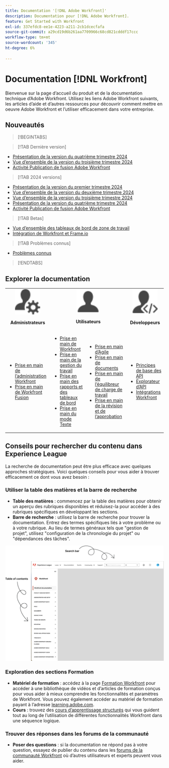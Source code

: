 ```yaml
---
title: Documentation '[!DNL Adobe Workfront]'
description: Documentation pour [!DNL Adobe Workfront].
feature: Get Started with Workfront
exl-id: 337efdc8-ee1e-4223-a211-2cb1dcecfafa
source-git-commit: a29cd19d6b261aa7709966c68cd821cdddf17ccc
workflow-type: tm+mt
source-wordcount: '345'
ht-degree: 6%

---
```


# Documentation [!DNL Workfront]

Bienvenue sur la page d’accueil du produit et de la documentation technique d’Adobe Workfront. Utilisez les liens Adobe Workfront suivants, les articles d’aide et d’autres ressources pour découvrir comment mettre en oeuvre Adobe Workfront et l’utiliser efficacement dans votre entreprise.

## Nouveautés

>[!BEGINTABS]

>[!TAB Dernière version]

* [Présentation de la version du quatrième trimestre 2024](/help/quicksilver/product-announcements/product-releases/24-q4-release-activity/24-q4-release-overview.md)
* [Vue d’ensemble de la version du troisième trimestre 2024](/help/quicksilver/product-announcements/product-releases/24-q3-release-activity/24-q3-release-overview.md)
* [Activité Publication de fusion Adobe Workfront](/help/quicksilver/product-announcements/product-releases/fusion-release-activity/fusion-release-activity.md)

>[!TAB 2024 versions]

* [Présentation de la version du premier trimestre 2024](/help/quicksilver/product-announcements/product-releases/24-q1-release-activity/24-q1-release-overview.md)
* [Vue d’ensemble de la version du deuxième trimestre 2024](/help/quicksilver/product-announcements/product-releases/24-q2-release-activity/24-q2-release-overview.md)
* [Vue d’ensemble de la version du troisième trimestre 2024](/help/quicksilver/product-announcements/product-releases/24-q3-release-activity/24-q3-release-overview.md)
* [Présentation de la version du quatrième trimestre 2024](/help/quicksilver/product-announcements/product-releases/24-q4-release-activity/24-q4-release-overview.md)
* [Activité Publication de fusion Adobe Workfront](/help/quicksilver/product-announcements/product-releases/fusion-release-activity/fusion-release-activity.md)

>[!TAB Betas]

* [Vue d’ensemble des tableaux de bord de zone de travail](/help/quicksilver/reports-and-dashboards/dashboards/creating-and-managing-dashboards/canvas-dashboards-overview.md)
* [Intégration de Workfront et Frame.io](/help/quicksilver/review-and-approve-work/Documents/wf-frame-alpha.md)

>[!TAB Problèmes connus]

* [Problèmes connus](https://experienceleague.adobe.com/en/docs/workfront-known-issues/issues/overview)


>[!ENDTABS]


## Explorer la documentation

<table>

<tr>
    <td style="text-align: center;"><img src="assets/admin.svg" style="width: 80px; height: 80px;"><p><b>Administrateurs</b></p></td>
    <td colspan="2" style="text-align: center;"><img src="assets/user.svg" style="width: 75px; height: 75px;"><p><b>Utilisateurs</b></p></td>
    <td style="text-align: center;"><img src="assets/developer.svg" style="width: 80px; height: 80px;"><p><b>Développeurs</b></p></td>
  </tr>
  <tr>
    <td>
    <ul>
    <li><a href="/help/quicksilver/administration-and-setup/get-started-wf-administration/get-started-with-wf-administration.md">Prise en main de l’administration Workfront</a></li>
    <li><a href="/help/quicksilver/workfront-fusion/get-started/get-started.md">Prise en main de Workfront Fusion</li>
    </ul>
 </td>
    <td>
        <ul>
        <li><a href="/help/quicksilver/workfront-basics/workfront-basics.md">Prise en main de Workfront</a></li>
        <li><a href="/help/quicksilver/manage-work/manage-work.md">Prise en main de la gestion du travail</a></li>
        <li><a href="/help/quicksilver/reports-and-dashboards/reports-and-dashboards-overview.md">Prise en main des rapports et des tableaux de bord</a></li>
        <li><a href="/help/quicksilver/reports-and-dashboards/reports/text-mode/text-mode-resources.md">Prise en main du mode Texte</a></li>
        </ul>
    </td>
    <td><ul>
        <li><a href="/help/quicksilver/agile/agile-overview.md">Prise en main d’Agile</a></li>
        <li><a href="/help/quicksilver/documents/documents-overview.md">Prise en main de documents</a></li>
        <li><a href="/help/quicksilver/resource-mgmt/workload-balancer/workload-balancer.md">Prise en main de l’équilibreur de charge de travail</a></li>
        <li><a href="/help/quicksilver/resource-mgmt/workload-balancer/overview-workload-balancer.md">Prise en main de la révision et de l’approbation</a></li>
        </ul></td>
    <td><ul>
        <li><a href="/help/quicksilver/wf-api/general/api-basics.md">Principes de base des API</a></li>
        <li><a href="https://developer.adobe.com/workfront/api-explorer/">Explorateur d’API</a></li>
        <li><a href="/help/quicksilver/workfront-integrations-and-apps/workfront-integrations.md">Intégrations Workfront</a></li>
        </ul></td>
  </tr>
</table>

## Conseils pour rechercher du contenu dans Experience League

La recherche de documentation peut être plus efficace avec quelques approches stratégiques. Voici quelques conseils pour vous aider à trouver efficacement ce dont vous avez besoin :

### Utiliser la table des matières et la barre de recherche

* **Table des matières** : commencez par la table des matières pour obtenir un aperçu des rubriques disponibles et réduisez-la pour accéder à des rubriques spécifiques en développant les sections.
* **Barre de recherche** : utilisez la barre de recherche pour trouver la documentation. Entrez des termes spécifiques liés à votre problème ou à votre rubrique. Au lieu de termes généraux tels que &quot;gestion de projet&quot;, utilisez &quot;configuration de la chronologie du projet&quot; ou &quot;dépendances des tâches&quot;.

![](assets/exl-site-nav.png)

### Exploration des sections Formation

* **Matériel de formation** : accédez à la page [Formation Workfront](https://experienceleague.adobe.com/en/browse/workfront) pour accéder à une bibliothèque de vidéos et d’articles de formation conçus pour vous aider à mieux comprendre les fonctionnalités et paramètres de Workfront. Vous pouvez également accéder au matériel de formation payant à l’adresse [learning.adobe.com](https://learning.adobe.com/).
* **Cours** : trouvez des [ cours d’apprentissage structurés](https://experienceleague.adobe.com/home?Solution=Workfront#courses) qui vous guident tout au long de l’utilisation de différentes fonctionnalités Workfront dans une séquence logique.

### Trouver des réponses dans les forums de la communauté

* **Poser des questions** : si la documentation ne répond pas à votre question, essayez de publier du contenu dans les [forums de la communauté Workfront](https://experienceleaguecommunities.adobe.com/t5/workfront/ct-p/workfront?profile.language=en) où d’autres utilisateurs et experts peuvent vous aider.